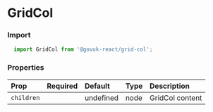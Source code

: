 GridCol
=======

### Import
```js
  import GridCol from '@govuk-react/grid-col';
```
<!-- STORY -->



### Properties
Prop | Required | Default | Type | Description
:--- | :------- | :------ | :--- | :----------
 `children` |  | undefined | node | GridCol content


